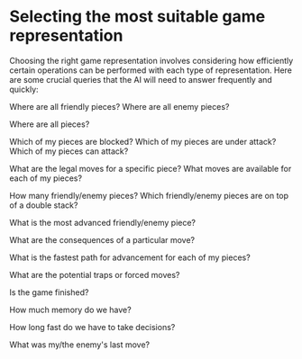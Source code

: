 # Selecting the most suitable game representation

Choosing the right game representation involves considering how efficiently certain operations can be performed with each type of representation. Here are some crucial queries that the AI will need to answer frequently and quickly:

Where are all friendly pieces?
Where are all enemy pieces?

Where are all pieces?

Which of my pieces are blocked?
Which of my pieces are under attack?
Which of my pieces can attack?

What are the legal moves for a specific piece?
What moves are available for each of my pieces?

How many friendly/enemy pieces?
Which friendly/enemy pieces are on top of a double stack?

What is the most advanced friendly/enemy piece?

What are the consequences of a particular move?

What is the fastest path for advancement for each of my pieces?

What are the potential traps or forced moves?

Is the game finished?

How much memory do we have?

How long fast do we have to take decisions?

What was my/the enemy's last move?
